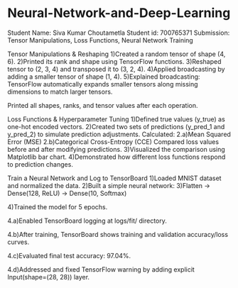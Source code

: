 # Neural-Network-and-Deep-Learning

Student Name: Siva Kumar Choutametla
Student id: 700765371
Submission: Tensor Manipulations, Loss Functions, Neural Network Training

Tensor Manipulations & Reshaping
1)Created a random tensor of shape (4, 6).
2)Printed its rank and shape using TensorFlow functions.
3)Reshaped tensor to (2, 3, 4) and transposed it to (3, 2, 4).
4)Applied broadcasting by adding a smaller tensor of shape (1, 4).
5)Explained broadcasting: TensorFlow automatically expands smaller tensors along missing dimensions to match larger tensors.

Printed all shapes, ranks, and tensor values after each operation.

Loss Functions & Hyperparameter Tuning
1)Defined true values (y_true) as one-hot encoded vectors.
2)Created two sets of predictions (y_pred_1 and y_pred_2) to simulate prediction adjustments.
Calculated:
2.a)Mean Squared Error (MSE)
2.b)Categorical Cross-Entropy (CCE)
Compared loss values before and after modifying predictions.
3)Visualized the comparison using Matplotlib bar chart.
4)Demonstrated how different loss functions respond to prediction changes.

Train a Neural Network and Log to TensorBoard
1)Loaded MNIST dataset and normalized the data.
2)Built a simple neural network:
3)Flatten -> Dense(128, ReLU) -> Dense(10, Softmax)

4)Trained the model for 5 epochs.

4.a)Enabled TensorBoard logging at logs/fit/ directory.

4.b)After training, TensorBoard shows training and validation accuracy/loss curves.

4.c)Evaluated final test accuracy: 97.04%.

4.d)Addressed and fixed TensorFlow warning by adding explicit Input(shape=(28, 28)) layer.

